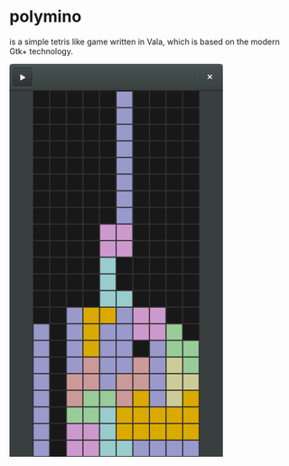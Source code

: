 polymino
=========

is a simple tetris like game written in Vala, which is based 
on the modern Gtk+ technology. 

![](polymino.png?raw=true)
